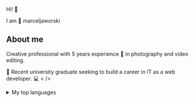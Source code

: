 Hi! :wave: 

I am :bust_in_silhouette: marceljaworski 

## About me

Creative professional with 5 years experience :movie_camera: in photography and video editing. 

:scroll: Recent university graduate seeking to build a career in IT as a web developer. :computer: < />

<details>
  <summary>My top languages</summary>

| Rank |   Languages   |
|-----:|---------------|
|     1|  Javascript   |
|     2|     CSS       |
|     3|     HTML      |
|     4|  Typescript   |
<details/>
Hobbys:
:bicyclist: 
:juggling_person: 


